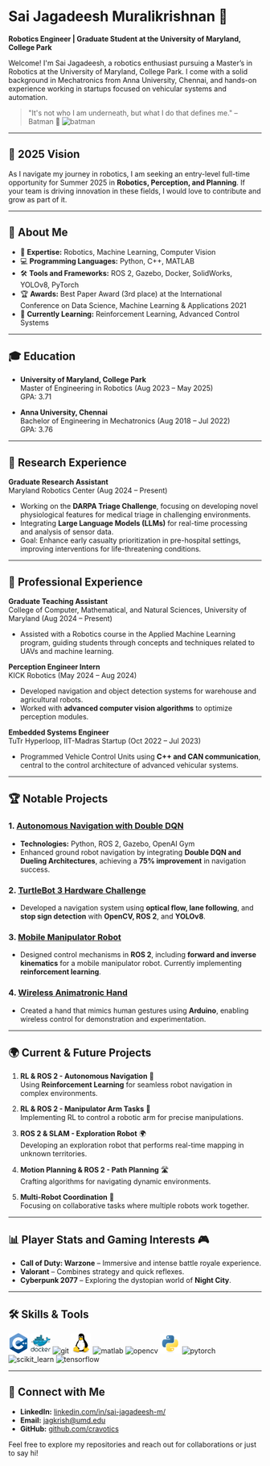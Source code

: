 # Sai Jagadeesh Muralikrishnan 🚀
**Robotics Engineer | Graduate Student at the University of Maryland, College Park**

Welcome! I'm Sai Jagadeesh, a robotics enthusiast pursuing a Master’s in Robotics at the University of Maryland, College Park. I come with a solid background in Mechatronics from Anna University, Chennai, and hands-on experience working in startups focused on vehicular systems and automation.

> "It's not who I am underneath, but what I do that defines me." – Batman 🦇
![batman](https://github.com/cravotics/personal_repo/assets/90138418/c0df7d81-c9e6-421c-9c76-166ba113513c)
---

## 🌟 2025 Vision
As I navigate my journey in robotics, I am seeking an entry-level full-time opportunity for Summer 2025 in **Robotics, Perception, and Planning**. If your team is driving innovation in these fields, I would love to contribute and grow as part of it.

---

## 🚀 About Me
- 🤖 **Expertise:** Robotics, Machine Learning, Computer Vision
- 💻 **Programming Languages:** Python, C++, MATLAB
- 🛠️ **Tools and Frameworks:** ROS 2, Gazebo, Docker, SolidWorks, YOLOv8, PyTorch
- 🏆 **Awards:** Best Paper Award (3rd place) at the International Conference on Data Science, Machine Learning & Applications 2021
- 🌱 **Currently Learning:** Reinforcement Learning, Advanced Control Systems

---

## 🎓 Education
- **University of Maryland, College Park**  
  Master of Engineering in Robotics (Aug 2023 – May 2025)  
  GPA: 3.71

- **Anna University, Chennai**  
  Bachelor of Engineering in Mechatronics (Aug 2018 – Jul 2022)  
  GPA: 3.76

---

## 🔬 Research Experience
**Graduate Research Assistant**  
Maryland Robotics Center (Aug 2024 – Present)  
- Working on the **DARPA Triage Challenge**, focusing on developing novel physiological features for medical triage in challenging environments.
- Integrating **Large Language Models (LLMs)** for real-time processing and analysis of sensor data.
- Goal: Enhance early casualty prioritization in pre-hospital settings, improving interventions for life-threatening conditions.

---

## 💼 Professional Experience
**Graduate Teaching Assistant**  
College of Computer, Mathematical, and Natural Sciences, University of Maryland (Aug 2024 – Present)  
- Assisted with a Robotics course in the Applied Machine Learning program, guiding students through concepts and techniques related to UAVs and machine learning.

**Perception Engineer Intern**  
KICK Robotics (May 2024 – Aug 2024)  
- Developed navigation and object detection systems for warehouse and agricultural robots.
- Worked with **advanced computer vision algorithms** to optimize perception modules.

**Embedded Systems Engineer**  
TuTr Hyperloop, IIT-Madras Startup (Oct 2022 – Jul 2023)  
- Programmed Vehicle Control Units using **C++ and CAN communication**, central to the control architecture of advanced vehicular systems.

---

## 🏆 Notable Projects
### 1. **[Autonomous Navigation with Double DQN](https://github.com/cravotics/Intelligent-Robotic-Navigation)**
   - **Technologies:** Python, ROS 2, Gazebo, OpenAI Gym
   - Enhanced ground robot navigation by integrating **Double DQN and Dueling Architectures**, achieving a **75% improvement** in navigation success.

### 2. **[TurtleBot 3 Hardware Challenge](Projects/TurtleBot_Challenge.md)**
   - Developed a navigation system using **optical flow, lane following**, and **stop sign detection** with **OpenCV, ROS 2**, and **YOLOv8**.

### 3. **[Mobile Manipulator Robot](Projects/Mobile_Manipulator.md)**
   - Designed control mechanisms in **ROS 2**, including **forward and inverse kinematics** for a mobile manipulator robot. Currently implementing **reinforcement learning**.

### 4. **[Wireless Animatronic Hand](Projects/Wireless_Hand.md)**
   - Created a hand that mimics human gestures using **Arduino**, enabling wireless control for demonstration and experimentation.

---

## 🌍 Current & Future Projects
1. **RL & ROS 2 - Autonomous Navigation** 🧭  
   Using **Reinforcement Learning** for seamless robot navigation in complex environments.

2. **RL & ROS 2 - Manipulator Arm Tasks** 🤖  
   Implementing RL to control a robotic arm for precise manipulations.

3. **ROS 2 & SLAM - Exploration Robot** 🌍  
   Developing an exploration robot that performs real-time mapping in unknown territories.

4. **Motion Planning & ROS 2 - Path Planning** 🛣️  
   Crafting algorithms for navigating dynamic environments.

5. **Multi-Robot Coordination** 🤝  
   Focusing on collaborative tasks where multiple robots work together.

---

## 📊 Player Stats and Gaming Interests 🎮
- **Call of Duty: Warzone** – Immersive and intense battle royale experience.
- **Valorant** – Combines strategy and quick reflexes.
- **Cyberpunk 2077** – Exploring the dystopian world of **Night City**.

---

## 🛠️ Skills & Tools
<p align="left">
  <img src="https://raw.githubusercontent.com/devicons/devicon/master/icons/cplusplus/cplusplus-original.svg" alt="cplusplus" width="40" height="40"/> 
  <img src="https://raw.githubusercontent.com/devicons/devicon/master/icons/docker/docker-original-wordmark.svg" alt="docker" width="40" height="40"/>
  <img src="https://www.vectorlogo.zone/logos/git-scm/git-scm-icon.svg" alt="git" width="40" height="40"/> 
  <img src="https://raw.githubusercontent.com/devicons/devicon/master/icons/linux/linux-original.svg" alt="linux" width="40" height="40"/> 
  <img src="https://upload.wikimedia.org/wikipedia/commons/2/21/Matlab_Logo.png" alt="matlab" width="40" height="40"/> 
  <img src="https://www.vectorlogo.zone/logos/opencv/opencv-icon.svg" alt="opencv" width="40" height="40"/> 
  <img src="https://raw.githubusercontent.com/devicons/devicon/master/icons/python/python-original.svg" alt="python" width="40" height="40"/> 
  <img src="https://www.vectorlogo.zone/logos/pytorch/pytorch-icon.svg" alt="pytorch" width="40" height="40"/> 
  <img src="https://upload.wikimedia.org/wikipedia/commons/0/05/Scikit_learn_logo_small.svg" alt="scikit_learn" width="40" height="40"/> 
  <img src="https://www.vectorlogo.zone/logos/tensorflow/tensorflow-icon.svg" alt="tensorflow" width="40" height="40"/> 
</p>

---

## 🤝 Connect with Me
- **LinkedIn:** [linkedin.com/in/sai-jagadeesh-m/](https://linkedin.com/in/sai-jagadeesh-m/)
- **Email:** [jagkrish@umd.edu](mailto:jagkrish@umd.edu)
- **GitHub:** [github.com/cravotics](https://github.com/cravotics)

Feel free to explore my repositories and reach out for collaborations or just to say hi!

